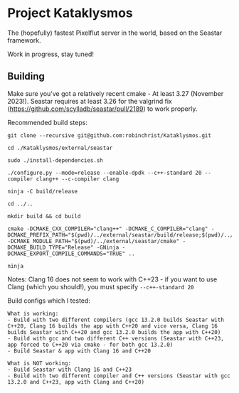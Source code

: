 # Project Kataklysmos

The (hopefully) fastest Pixelflut server in the world, based on the Seastar framework.

Work in progress, stay tuned!


## Building

Make sure you've got a relatively recent cmake - At least 3.27 (November 2023!).
Seastar requires at least 3.26 for the valgrind fix (https://github.com/scylladb/seastar/pull/2189) to work properly.

Recommended build steps:
```
git clone --recursive git@github.com:robinchrist/Kataklysmos.git

cd ./Kataklysmos/external/seastar

sudo ./install-dependencies.sh

./configure.py --mode=release --enable-dpdk --c++-standard 20 --compiler clang++ --c-compiler clang

ninja -C build/release

cd ../..

mkdir build && cd build

cmake -DCMAKE_CXX_COMPILER="clang++" -DCMAKE_C_COMPILER="clang" -DCMAKE_PREFIX_PATH="$(pwd)/../external/seastar/build/release;$(pwd)/../external/seastar/build/release/_cooking/installed" -DCMAKE_MODULE_PATH="$(pwd)/../external/seastar/cmake" -DCMAKE_BUILD_TYPE="Release" -GNinja -DCMAKE_EXPORT_COMPILE_COMMANDS="TRUE" ..

ninja
```

Notes:
Clang 16 does not seem to work with C++23 - if you want to use Clang (which you should!), you must specify `--c++-standard 20`

Build configs which I tested:
```
What is working:
- Build with two different compilers (gcc 13.2.0 builds Seastar with C++20, Clang 16 builds the app with C++20 and vice versa, Clang 16 builds Seastar with C++20 and gcc 13.2.0 builds the app with C++20)
- Build with gcc and two different C++ versions (Seastar with C++23, app forced to C++20 via cmake - for both gcc 13.2.0)
- Build Seastar & app with Clang 16 and C++20

What is NOT working:
- Build Seastar with Clang 16 and C++23
- Build with two different compiler and C++ versions (Seastar with gcc 13.2.0 and C++23, app with Clang and C++20)
```